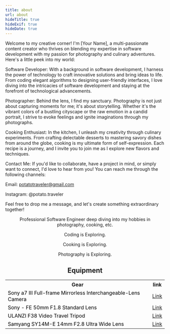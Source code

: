 ```yaml
---
title: about
url: about
hideTitle: true
hideExif: true
hideDate: true
---
```


Welcome to my creative corner! I'm [Your Name], a multi-passionate content creator who thrives on blending my expertise in software development with my passion for photography and culinary adventures. Here's a little peek into my world:

Software Developer:
With a background in software development, I harness the power of technology to craft innovative solutions and bring ideas to life. From coding elegant algorithms to designing user-friendly interfaces, I love diving into the intricacies of software development and staying at the forefront of technological advancements.

Photographer:
Behind the lens, I find my sanctuary. Photography is not just about capturing moments for me; it's about storytelling. Whether it's the vibrant colors of a bustling cityscape or the raw emotion in a candid portrait, I strive to evoke feelings and ignite imaginations through my photographs.

Cooking Enthusiast:
In the kitchen, I unleash my creativity through culinary experiments. From crafting delectable desserts to mastering savory dishes from around the globe, cooking is my ultimate form of self-expression. Each recipe is a journey, and I invite you to join me as I explore new flavors and techniques.

Contact Me:
If you'd like to collaborate, have a project in mind, or simply want to connect, I'd love to hear from you! You can reach me through the following channels:

Email: potatotraveler@gmail.com

Instagram: @potato.traveler

Feel free to drop me a message, and let's create something extraordinary together!

<div align="center">
	<p>
        Professional Software Engineer deep diving into my hobbies in photography, cooking, etc.
	</p>
	<p>Coding     is Exploring.</p>
	<p>Cooking    is Exploring.</p>
	<p>Photography is Exploring.</p>
</div>

<div align="center">
	<h2>
        Equipment
	</h2>
	<table>
		<tr>
			<th>Gear</th>
			<th>link</th>
		</tr>
		<tr>
			<td style="color: black;">Sony a7 III Full-frame Mirrorless Interchangeable-Lens Camera</td>
			<td style="color: black;"><a href="https://www.amazon.com/gp/product/B07B45D8WV">Link</a></td>
		</tr>
		<tr>
			<td style="color: black;">Sony - FE 50mm F1.8 Standard Lens</td>
			<td style="color: black;"><a href="https://www.amazon.com/gp/product/B07XBX32GR">Link</a></td>
		</tr>
		<tr>
			<td style="color: black;">ULANZI F38 Video Travel Tripod</td>
			<td style="color: black;"><a href="https://www.amazon.com/gp/product/B0BXD5YJC5">Link</a></td>
		</tr>
		<tr>
			<td style="color: black;">Samyang SY14M-E 14mm F2.8 Ultra Wide Lens</td>
			<td style="color: black;"><a href="https://www.amazon.com/gp/product/B00IAOS4Y2">Link</a></td>
		</tr>
	</table>
</div>